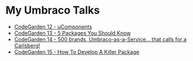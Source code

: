 # My Umbraco Talks

* [CodeGarden 12 - uComponents](CG12/README.md)
* [CodeGarden 13 - 5 Packages You Should Know](CG13/README.md)
* [CodeGarden 14 - 500 brands, Umbraco-as-a-Service... that calls for a Carlsberg!](CG14/README.md)
* [CodeGarden 15 - How To Develop A Killer Package](CG15/README.md)
